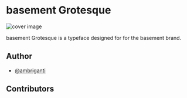 # basement Grotesque

![cover image](https://github.com/basementstudio/next-typescript/raw/master/public/og.png 'We Make Cool Sh*t That Performs')

basement Grotesque is a typeface designed for for the basement brand.

## Author

- [@ambriganti](https://twitter.com/ambriganti)

## Contributors

